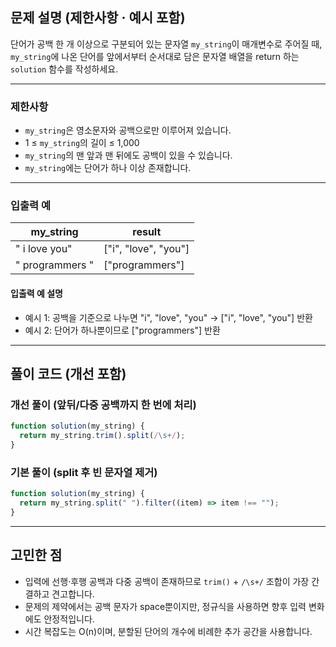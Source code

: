 ## 문제 설명 (제한사항 · 예시 포함)

단어가 공백 한 개 이상으로 구분되어 있는 문자열 `my_string`이 매개변수로 주어질 때, `my_string`에 나온 단어를 앞에서부터 순서대로 담은 문자열 배열을 return 하는 `solution` 함수를 작성하세요.

---

### 제한사항

- `my_string`은 영소문자와 공백으로만 이루어져 있습니다.
- 1 ≤ `my_string`의 길이 ≤ 1,000
- `my_string`의 맨 앞과 맨 뒤에도 공백이 있을 수 있습니다.
- `my_string`에는 단어가 하나 이상 존재합니다.

---

### 입출력 예

| my_string       | result               |
| --------------- | -------------------- |
| " i love you"   | ["i", "love", "you"] |
| " programmers " | ["programmers"]      |

#### 입출력 예 설명

- 예시 1: 공백을 기준으로 나누면 "i", "love", "you" → ["i", "love", "you"] 반환
- 예시 2: 단어가 하나뿐이므로 ["programmers"] 반환

---

## 풀이 코드 (개선 포함)

### 개선 풀이 (앞뒤/다중 공백까지 한 번에 처리)

```javascript
function solution(my_string) {
  return my_string.trim().split(/\s+/);
}
```

### 기본 풀이 (split 후 빈 문자열 제거)

```javascript
function solution(my_string) {
  return my_string.split(" ").filter((item) => item !== "");
}
```

---

## 고민한 점

- 입력에 선행·후행 공백과 다중 공백이 존재하므로 `trim()` + `/\s+/` 조합이 가장 간결하고 견고합니다.
- 문제의 제약에서는 공백 문자가 space뿐이지만, 정규식을 사용하면 향후 입력 변화에도 안정적입니다.
- 시간 복잡도는 O(n)이며, 분할된 단어의 개수에 비례한 추가 공간을 사용합니다.
